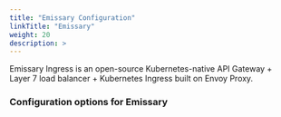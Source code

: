 ```yaml
---
title: "Emissary Configuration"
linkTitle: "Emissary"
weight: 20
description: >
---
```


Emissary Ingress is an open-source Kubernetes-native API Gateway + Layer 7 load balancer + Kubernetes Ingress built on Envoy Proxy.

### Configuration options for Emissary
